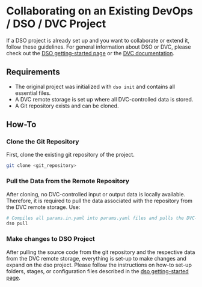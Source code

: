 # Collaborating on an Existing DevOps / DSO / DVC Project

If a DSO project is already set up and you want to collaborate or extend it, follow these guidelines. For general information about DSO or DVC, please check out the [DSO getting-started page](../getting_started.md) or the [DVC documentation](https://dvc.org/doc).

## Requirements

-   The original project was initialized with `dso init` and contains all essential files.
-   A DVC remote storage is set up where all DVC-controlled data is stored.
-   A Git repository exists and can be cloned.

## How-To

### Clone the Git Repository

First, clone the existing git repository of the project.

```bash
git clone <git_repository>
```

### Pull the Data from the Remote Repository

After cloning, no DVC-controlled input or output data is locally available. Therefore, it is required to pull the data associated with the repository from the DVC remote storage. Use:

```bash
# Compiles all params.in.yaml into params.yaml files and pulls the DVC-controlled data
dso pull
```

### Make changes to DSO Project

After pulling the source code from the git repository and the respective data from the DVC remote storage, everything is set-up to make changes and expand on the dso project. Please follow the instructions on how-to set-up folders, stages, or configuration files described in the [dso getting-started page](../tutorials/getting_started.md).
